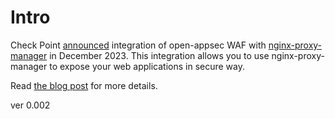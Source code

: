 # Intro

Check Point [announced](https://www.openappsec.io/post/announcing-open-appsec-waf-integration-with-nginx-proxy-manager) integration of open-appsec WAF with [nginx-proxy-manager](https://nginxproxymanager.com/) in December 2023. This integration allows you to use nginx-proxy-manager to expose your web applications in secure way.

Read [the blog post](https://www.openappsec.io/post/announcing-open-appsec-waf-integration-with-nginx-proxy-manager) for more details.

ver 0.002